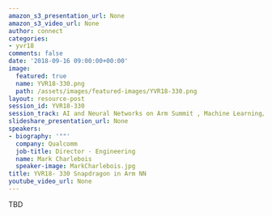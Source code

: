 ```yaml
---
amazon_s3_presentation_url: None
amazon_s3_video_url: None
author: connect
categories:
- yvr18
comments: false
date: '2018-09-16 09:00:00+00:00'
image:
  featured: true
  name: YVR18-330.png
  path: /assets/images/featured-images/YVR18-330.png
layout: resource-post
session_id: YVR18-330
session_track: AI and Neural Networks on Arm Summit , Machine Learning/AI
slideshare_presentation_url: None
speakers:
- biography: '""'
  company: Qualcomm
  job-title: Director - Engineering
  name: Mark Charlebois
  speaker-image: MarkCharlebois.jpg
title: YVR18- 330 Snapdragon in Arm NN
youtube_video_url: None
---
```


TBD